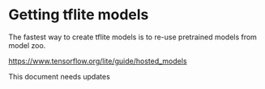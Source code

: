 # Getting tflite models

The fastest way to create tflite models is to re-use pretrained models from model zoo.

https://www.tensorflow.org/lite/guide/hosted_models

This document needs updates